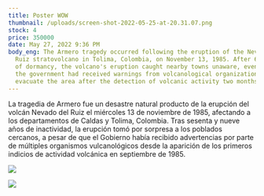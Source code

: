 ```yaml
---
title: Poster WOW
thumbnail: /uploads/screen-shot-2022-05-25-at-20.31.07.png
stock: 4
price: 350000
date: May 27, 2022 9:36 PM
body_eng: The Armero tragedy occurred following the eruption of the Nevado del
  Ruiz stratovolcano in Tolima, Colombia, on November 13, 1985. After 69 years
  of dormancy, the volcano's eruption caught nearby towns unaware, even though
  the government had received warnings from volcanological organizations to
  evacuate the area after the detection of volcanic activity two months earlier.
---
```

La tragedia de Armero fue un desastre natural producto de la erupción del volcán Nevado del Ruiz el miércoles 13 de noviembre de 1985, afectando a los departamentos de Caldas y Tolima, Colombia. Tras sesenta y nueve años de inactividad, la erupción tomó por sorpresa a los poblados cercanos, a pesar de que el Gobierno había recibido advertencias por parte de múltiples organismos vulcanológicos desde la aparición de los primeros indicios de actividad volcánica en septiembre de 1985.

![](/uploads/screen-shot-2022-05-19-at-17.42.16.png)

![](/uploads/screen-shot-2022-05-19-at-16.06.13.png)